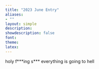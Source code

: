 ```yaml
---
title: "2023 June Entry"
aliases:
- ""
layout: simple
description: 
showdescription: false
font: 
theme: 
latex: 
---
```


holy f\*\*\*ing s\*\*\* everything is going to hell